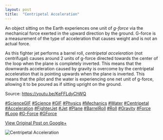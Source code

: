 ```yaml
---
layout: post
title:  "Centripetal Acceleration"
---
```


An object sitting on the Earth experiences one unit of _g-force_ via the
mechanical force exerted in the upward direction by the ground. G-force is a
measurement of the type of acceleration that causes weight and is not an
actual force.  
  
As this fighter jet performs a barrel roll, _centripetal acceleration_ (not
centrifugal) causes around 2 units of g-force directed towards the center of
the loop when the plane is completely inverted. This means that the downwards
acceleration caused by gravity is overcome by the centripetal acceleration
that is pointing upwards when the plane is inverted. This means that the pilot
and the water is experiencing one net unit of g-force, allowing it to be
poured as if sitting upright on the ground.  
  
Source: <https://youtu.be/KeFFLdyChWQ>  
  
[#ScienceGIF](https://plus.google.com/s/%23ScienceGIF/posts)
[#Science](https://plus.google.com/s/%23Science/posts)
[#GIF](https://plus.google.com/s/%23GIF/posts)
[#Physics](https://plus.google.com/s/%23Physics/posts)
[#Mechanics](https://plus.google.com/s/%23Mechanics/posts)
[#Water](https://plus.google.com/s/%23Water/posts)
[#Centripetal](https://plus.google.com/s/%23Centripetal/posts)
[#Acceleration](https://plus.google.com/s/%23Acceleration/posts)
[#FighterJet](https://plus.google.com/s/%23FighterJet/posts)
[#Jet](https://plus.google.com/s/%23Jet/posts)
[#Plane](https://plus.google.com/s/%23Plane/posts)
[#BarrelRoll](https://plus.google.com/s/%23BarrelRoll/posts)
[#Roll](https://plus.google.com/s/%23Roll/posts)
[#Gravity](https://plus.google.com/s/%23Gravity/posts)
[#Force](https://plus.google.com/s/%23Force/posts)
[#Loop](https://plus.google.com/s/%23Loop/posts)
[#G-Force](https://plus.google.com/s/%23G-Force/posts)
[#GForce](https://plus.google.com/s/%23GForce/posts)

[View Original Post on Google+](https://plus.google.com/+ColinSullender/posts/M3cqXPctahM)

![Centripetal Acceleration](/assets/img/2016-06-16-Centripetal-Acceleration.gif)
